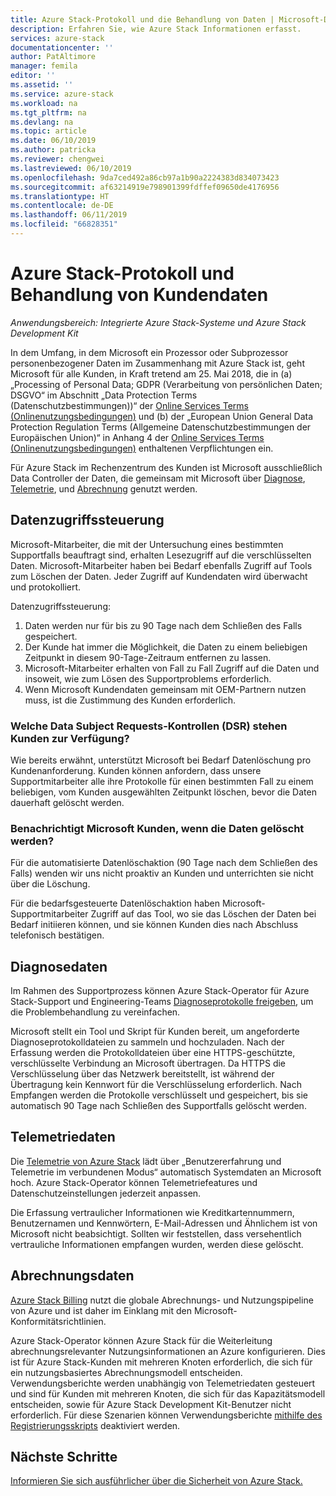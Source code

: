 ```yaml
---
title: Azure Stack-Protokoll und die Behandlung von Daten | Microsoft-Dokumentation
description: Erfahren Sie, wie Azure Stack Informationen erfasst.
services: azure-stack
documentationcenter: ''
author: PatAltimore
manager: femila
editor: ''
ms.assetid: ''
ms.service: azure-stack
ms.workload: na
ms.tgt_pltfrm: na
ms.devlang: na
ms.topic: article
ms.date: 06/10/2019
ms.author: patricka
ms.reviewer: chengwei
ms.lastreviewed: 06/10/2019
ms.openlocfilehash: 9da7ced492a86cb97a1b90a2224383d834073423
ms.sourcegitcommit: af63214919e798901399fdffef09650de4176956
ms.translationtype: HT
ms.contentlocale: de-DE
ms.lasthandoff: 06/11/2019
ms.locfileid: "66828351"
---
```

# <a name="azure-stack-log-and-customer-data-handling"></a>Azure Stack-Protokoll und Behandlung von Kundendaten 
*Anwendungsbereich: Integrierte Azure Stack-Systeme und Azure Stack Development Kit*  

In dem Umfang, in dem Microsoft ein Prozessor oder Subprozessor personenbezogener Daten im Zusammenhang mit Azure Stack ist, geht Microsoft für alle Kunden, in Kraft tretend am 25. Mai 2018, die in (a) „Processing of Personal Data; GDPR (Verarbeitung von persönlichen Daten; DSGVO“ im Abschnitt „Data Protection Terms (Datenschutzbestimmungen))“ der [Online Services Terms (Onlinenutzungsbedingungen)](http://www.microsoftvolumelicensing.com/DocumentSearch.aspx?Mode=3&DocumentTypeId=31) und (b) der „European Union General Data Protection Regulation Terms (Allgemeine Datenschutzbestimmungen der Europäischen Union)“ in Anhang 4 der [Online Services Terms (Onlinenutzungsbedingungen)](http://www.microsoftvolumelicensing.com/DocumentSearch.aspx?Mode=3&DocumentTypeId=31) enthaltenen Verpflichtungen ein. 

Für Azure Stack im Rechenzentrum des Kunden ist Microsoft ausschließlich Data Controller der Daten, die gemeinsam mit Microsoft über [Diagnose](azure-stack-diagnostics.md), [Telemetrie](azure-stack-telemetry.md), und [Abrechnung](azure-stack-usage-reporting.md) genutzt werden.  

## <a name="data-access-controls"></a>Datenzugriffssteuerung 
Microsoft-Mitarbeiter, die mit der Untersuchung eines bestimmten Supportfalls beauftragt sind, erhalten Lesezugriff auf die verschlüsselten Daten. Microsoft-Mitarbeiter haben bei Bedarf ebenfalls Zugriff auf Tools zum Löschen der Daten. Jeder Zugriff auf Kundendaten wird überwacht und protokolliert.  

Datenzugriffssteuerung:
1.  Daten werden nur für bis zu 90 Tage nach dem Schließen des Falls gespeichert.
2.  Der Kunde hat immer die Möglichkeit, die Daten zu einem beliebigen Zeitpunkt in diesem 90-Tage-Zeitraum entfernen zu lassen.
3.  Microsoft-Mitarbeiter erhalten von Fall zu Fall Zugriff auf die Daten und insoweit, wie zum Lösen des Supportproblems erforderlich. 
4.  Wenn Microsoft Kundendaten gemeinsam mit OEM-Partnern nutzen muss, ist die Zustimmung des Kunden erforderlich.  

### <a name="what-data-subject-requests-dsr-controls-do-customers-have"></a>Welche Data Subject Requests-Kontrollen (DSR) stehen Kunden zur Verfügung?
Wie bereits erwähnt, unterstützt Microsoft bei Bedarf Datenlöschung pro Kundenanforderung. Kunden können anfordern, dass unsere Supportmitarbeiter alle ihre Protokolle für einen bestimmten Fall zu einem beliebigen, vom Kunden ausgewählten Zeitpunkt löschen, bevor die Daten dauerhaft gelöscht werden.  

### <a name="does-microsoft-notify-customers-when-the-data-is-deleted"></a>Benachrichtigt Microsoft Kunden, wenn die Daten gelöscht werden?
Für die automatisierte Datenlöschaktion (90 Tage nach dem Schließen des Falls) wenden wir uns nicht proaktiv an Kunden und unterrichten sie nicht über die Löschung. 

Für die bedarfsgesteuerte Datenlöschaktion haben Microsoft-Supportmitarbeiter Zugriff auf das Tool, wo sie das Löschen der Daten bei Bedarf initiieren können, und sie können Kunden dies nach Abschluss telefonisch bestätigen.

## <a name="diagnostic-data"></a>Diagnosedaten
Im Rahmen des Supportprozess können Azure Stack-Operator für Azure Stack-Support und Engineering-Teams [Diagnoseprotokolle freigeben](azure-stack-diagnostics.md), um die Problembehandlung zu vereinfachen.

Microsoft stellt ein Tool und Skript für Kunden bereit, um angeforderte Diagnoseprotokolldateien zu sammeln und hochzuladen. Nach der Erfassung werden die Protokolldateien über eine HTTPS-geschützte, verschlüsselte Verbindung an Microsoft übertragen. Da HTTPS die Verschlüsselung über das Netzwerk bereitstellt, ist während der Übertragung kein Kennwort für die Verschlüsselung erforderlich. Nach Empfangen werden die Protokolle verschlüsselt und gespeichert, bis sie automatisch 90 Tage nach Schließen des Supportfalls gelöscht werden.

## <a name="telemetry-data"></a>Telemetriedaten
Die [Telemetrie von Azure Stack](azure-stack-telemetry.md) lädt über „Benutzererfahrung und Telemetrie im verbundenen Modus“ automatisch Systemdaten an Microsoft hoch. Azure Stack-Operator können Telemetriefeatures und Datenschutzeinstellungen jederzeit anpassen.

Die Erfassung vertraulicher Informationen wie Kreditkartennummern, Benutzernamen und Kennwörtern, E-Mail-Adressen und Ähnlichem ist von Microsoft nicht beabsichtigt. Sollten wir feststellen, dass versehentlich vertrauliche Informationen empfangen wurden, werden diese gelöscht. 

## <a name="billing-data"></a>Abrechnungsdaten
[Azure Stack Billing](azure-stack-usage-reporting.md) nutzt die globale Abrechnungs- und Nutzungspipeline von Azure und ist daher im Einklang mit den Microsoft-Konformitätsrichtlinien.

Azure Stack-Operator können Azure Stack für die Weiterleitung abrechnungsrelevanter Nutzungsinformationen an Azure konfigurieren. Dies ist für Azure Stack-Kunden mit mehreren Knoten erforderlich, die sich für ein nutzungsbasiertes Abrechnungsmodell entscheiden. Verwendungsberichte werden unabhängig von Telemetriedaten gesteuert und sind für Kunden mit mehreren Knoten, die sich für das Kapazitätsmodell entscheiden, sowie für Azure Stack Development Kit-Benutzer nicht erforderlich. Für diese Szenarien können Verwendungsberichte [mithilfe des Registrierungsskripts](azure-stack-usage-reporting.md) deaktiviert werden.


## <a name="next-steps"></a>Nächste Schritte 
[Informieren Sie sich ausführlicher über die Sicherheit von Azure Stack.](azure-stack-security-foundations.md) 
